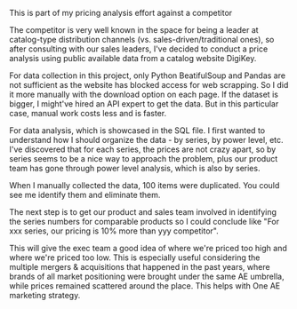 This is part of my pricing analysis effort against a competitor

The competitor is very well known in the space for being a leader at catalog-type distribution channels (vs. sales-driven/traditional ones), so after consulting with our sales leaders, I've decided to conduct a price analysis using public available data from a catalog website DigiKey.

For data collection in this project, only Python BeatifulSoup and Pandas are not sufficient as the website has blocked access for web scrapping. So I did it more manually with the download option on each page. If the dataset is bigger, I might've hired an API expert to get the data. But in this particular case, manual work costs less and is faster.

For data analysis, which is showcased in the SQL file. I first wanted to understand how I should organize the data - by series, by power level, etc. I've discovered that for each series, the prices are not crazy apart, so by series seems to be a nice way to approach the problem, plus our product team has gone through power level analysis, which is also by series.

When I manually collected the data, 100 items were duplicated. You could see me identify them and eliminate them. 

The next step is to get our product and sales team involved in identifying the series numbers for comparable products so I could conclude like "For xxx series, our pricing is 10% more than yyy competitor".

This will give the exec team a good idea of where we're priced too high and where we're priced too low. This is especially useful considering the multiple mergers & acquisitions that happened in the past years, where brands of all market positioning were brought under the same AE umbrella, while prices remained scattered around the place. This helps with One AE marketing strategy.
